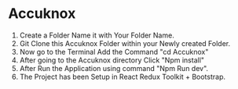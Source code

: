 # Accuknox
1. Create a Folder Name it with Your Folder Name.
2. Git Clone this Accuknox Folder within your Newly created Folder.
3. Now go to the Terminal Add the Command "cd Accuknox"
4. After going to the Accuknox directory Click "Npm install"
5. After Run the Application using command "Npm Run dev".
6. The Project has been Setup in React Redux Toolkit + Bootstrap.
